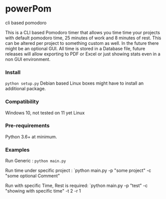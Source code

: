 # powerPom
cli based pomodoro

This is a CLI based Pomodoro timer that allows you time time your projects with default pomodoro time, 25 minutes of work and 8 minutes of rest. This can be altered per project to something custom as well. In the future there might be an optional GUI. All time is stored in a Database file, future releases will allow exporting to PDF or Excel or just showing stats even in a non GUI environment.


### Install
`python setup.py`
Debian based Linux boxes might have to install an additional package.

### Compatibility
Windows 10, not tested on 11 yet
Linux

### Pre-requirements
Python 3.6+ at minimum.


### Examples
Run Generic : `python main.py`

Run time under specific project :
`python main.py -p "some project" -c "some optional Comment"

Run with specific Time, Rest is required:
`python main.py -p "test" -c "showing with specific time" -t 2 -r 1
